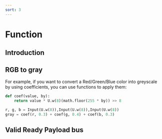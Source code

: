 ```yaml
---
sort: 3
---
```


# Function
## Introduction
## RGB to gray
For example, if you want to convert a Red/Green/Blue color into greyscale by using coefficients, you can use functions to apply them:

```python
def coef(value, by):
    return value * U.w(8)(math.floor(255 * by)) >> 8

r, g, b = Input(U.w(8)),Input(U.w(8)),Input(U.w(8))
gray = coef(r, 0.3) + coef(g, 0.4) + coef(b, 0.3)
```

## Valid Ready Payload bus

